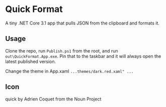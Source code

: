 
# Quick Format

A tiny .NET Core 3.1 app that pulls JSON from the clipboard and formats it.

## Usage
Clone the repo, run `Publish.ps1` from the root, and run `out\QuickFormat.App.exe`. Pin that to the taskbar and it will always open the latest published version.

Change the theme in App.xaml
`...themes/dark.red.xaml" ...`

## Icon
quick by Adrien Coquet from the Noun Project
